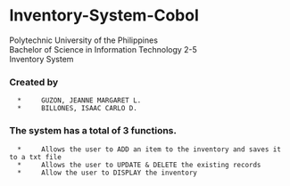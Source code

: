 # Inventory-System-Cobol
 
Polytechnic University of the Philippines </br>
Bachelor of Science in Information Technology 2-5 </br>
Inventory System 

### Created by
      *     GUZON, JEANNE MARGARET L.
      *     BILLONES, ISAAC CARLO D.

### The system has a total of 3 functions.
      *     Allows the user to ADD an item to the inventory and saves it to a txt file
      *     Allows the user to UPDATE & DELETE the existing records 
      *     Allow the user to DISPLAY the inventory
